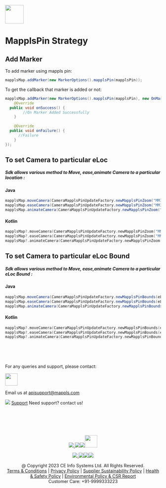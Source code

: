 
[<img src="https://about.mappls.com/images/mappls-b-logo.svg" height="60"/> </p>](https://www.mapmyindia.com/api)

# MapplsPin Strategy

## Add Marker
To add marker using mappls pin:
~~~java
mapplsMap.addMarker(new MarkerOptions().mapplsPin(mapplsPin));
~~~

To get the callback that marker is added or not:
~~~java
mapplsMap.addMarker(new MarkerOptions().mapplsPin(mapplsPin), new OnMarkerAddedListener() {  
    @Override  
  public void onSuccess() {  
        //On Marker Added Successfully  
    }  
  
    @Override  
  public void onFailure() {  
	  //Failure
    }  
});
~~~


## To set Camera to particular eLoc

##### Sdk allows various method to Move, ease,animate Camera to a particular location :

#### Java
~~~java
mapplsMap.moveCamera(CameraMapplsPinUpdateFactory.newMapplsPinZoom("MMI000", 14));  
mapplsMap.easeCamera(CameraMapplsPinUpdateFactory.newMapplsPinZoom("MMI000", 14));  
mapplsMap.animateCamera(CameraMapplsPinUpdateFactory.newMapplsPinZoom("MMI000", 14));
~~~
#### Kotlin
~~~kotlin
mapplsMap?.moveCamera(CameraMapplsPinUpdateFactory.newMapplsPinZoom("MMI000", 14));  
mapplsMap?.easeCamera(CameraMapplsPinUpdateFactory.newMapplsPinZoom("MMI000", 14));  
mapplsMap?.animateCamera(CameraMapplsPinUpdateFactory.newMapplsPinZoom("MMI000", 14));
~~~
## To set Camera to particular eLoc Bound

##### Sdk allows various method to Move, ease,animate Camera to a particular eLoc Bound :

#### Java
~~~java
mapplsMap.moveCamera(CameraMapplsPinUpdateFactory.newMapplsPinBounds(eLocs, 10 , 100, 10, 10));  
mapplsMap.easeCamera(CameraMapplsPinUpdateFactory.newMapplsPinBounds(eLocs, 10 , 100, 10, 10));  
mapplsMap.animateCamera(CameraMapplsPinUpdateFactory.newMapplsPinBounds(eLocs, 10 , 100, 10, 10));
~~~
#### Kotlin
~~~kotlin
mapplsMap?.moveCamera(CameraMapplsPinUpdateFactory.newMapplsPinBounds(eLocs, 10 , 100, 10, 10));  
mapplsMap?.easeCamera(CameraMapplsPinUpdateFactory.newMapplsPinBounds(eLocs, 10 , 100, 10, 10));  
mapplsMap?.animateCamera(CameraMapplsPinUpdateFactory.newMapplsPinBounds(eLocs, 10 , 100, 10, 10));
~~~

<br><br><br>

For any queries and support, please contact: 

[<img src="https://about.mappls.com/images/mappls-logo.svg" height="40"/> </p>](https://about.mappls.com/api/)
Email us at [apisupport@mappls.com](mailto:apisupport@mappls.com)


![](https://www.mapmyindia.com/api/img/icons/support.png)
[Support](https://about.mappls.com/contact/)
Need support? contact us!

<br></br>
<br></br>

[<p align="center"> <img src="https://www.mapmyindia.com/api/img/icons/stack-overflow.png"/> ](https://stackoverflow.com/questions/tagged/mappls-api)[![](https://www.mapmyindia.com/api/img/icons/blog.png)](https://about.mappls.com/blog/)[![](https://www.mapmyindia.com/api/img/icons/gethub.png)](https://github.com/Mappls-api)[<img src="https://mmi-api-team.s3.ap-south-1.amazonaws.com/API-Team/npm-logo.one-third%5B1%5D.png" height="40"/> </p>](https://www.npmjs.com/org/mapmyindia) 



[<p align="center"> <img src="https://www.mapmyindia.com/june-newsletter/icon4.png"/> ](https://www.facebook.com/Mapplsofficial)[![](https://www.mapmyindia.com/june-newsletter/icon2.png)](https://twitter.com/mappls)[![](https://www.mapmyindia.com/newsletter/2017/aug/llinkedin.png)](https://www.linkedin.com/company/mappls/)[![](https://www.mapmyindia.com/june-newsletter/icon3.png)](https://www.youtube.com/channel/UCAWvWsh-dZLLeUU7_J9HiOA)




<div align="center">@ Copyright 2023 CE Info Systems Ltd. All Rights Reserved.</div>

<div align="center"> <a href="https://about.mappls.com/api/terms-&-conditions">Terms & Conditions</a> | <a href="https://about.mappls.com/about/privacy-policy">Privacy Policy</a> | <a href="https://about.mappls.com/pdf/mapmyIndia-sustainability-policy-healt-labour-rules-supplir-sustainability.pdf">Supplier Sustainability Policy</a> | <a href="https://about.mappls.com/pdf/Health-Safety-Management.pdf">Health & Safety Policy</a> | <a href="https://about.mappls.com/pdf/Environment-Sustainability-Policy-CSR-Report.pdf">Environmental Policy & CSR Report</a>

<div align="center">Customer Care: +91-9999333223</div>
